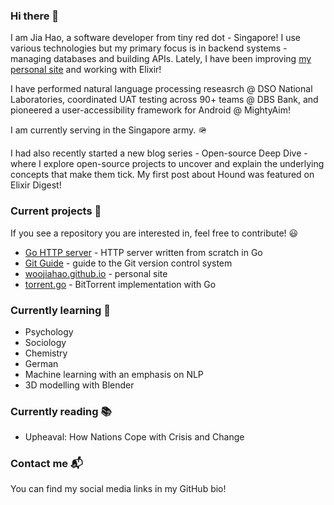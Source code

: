 ### Hi there 👋

I am Jia Hao, a software developer from tiny red dot - Singapore! I use various technologies but my primary focus is in backend systems - managing databases and building APIs. Lately, I have been improving [my personal site](https://woojiahao.github.io) and working with Elixir!

I have performed natural language processing reseasrch @ DSO National Laboratories, coordinated UAT testing across 90+ teams @ DBS Bank, and pioneered a user-accessibility framework for Android @ MightyAim!

I am currently serving in the Singapore army. 🪖

I had also recently started a new blog series - Open-source Deep Dive - where I explore open-source projects to uncover and explain the underlying concepts that make them tick. My first post about Hound was featured on Elixir Digest!

### Current projects 🔭

If you see a repository you are interested in, feel free to contribute! 😃

- [Go HTTP server](https://github.com/woojiahao/go-http-server) - HTTP server written from scratch in Go
- [Git Guide](https://github.com/woojiahao/git-guide) - guide to the Git version control system
- [woojiahao.github.io](https://woojiahao.github.io) - personal site
- [torrent.go](https://github.io/torrent.go) - BitTorrent implementation with Go

### Currently learning 🌱

- Psychology
- Sociology
- Chemistry
- German
- Machine learning with an emphasis on NLP
- 3D modelling with Blender <!-- Add link to project previews -->

### Currently reading 📚

- Upheaval: How Nations Cope with Crisis and Change

### Contact me 📬

You can find my social media links in my GitHub bio!
